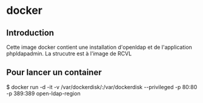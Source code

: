 # docker #

## Introduction ##

Cette image docker contient une installation d'openldap et de l'application phpldapadmin. La strucutre est à l'image de RCVL

## Pour lancer un container ##

$ docker run -d -it -v /var/dockerdisk/:/var/dockerdisk --privileged -p 80:80 -p 389:389 open-ldap-region
